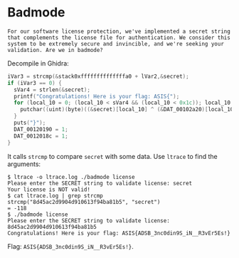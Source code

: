 # Badmode

```
For our software license protection, we've implemented a secret string that complements the license file for authentication. We consider this system to be extremely secure and invincible, and we're seeking your validation. Are we in badmode?
```

Decompile in Ghidra:

```c
iVar3 = strcmp(&stack0xffffffffffffffa0 + lVar2,&secret);
if (iVar3 == 0) {
  sVar4 = strlen(&secret);
  printf("Congratulations! Here is your flag: ASIS{");
  for (local_10 = 0; (local_10 < sVar4 && (local_10 < 0x1c)); local_10 = local_10 + 1) {
    putchar((uint)(byte)((&secret)[local_10] ^ (&DAT_00102a20)[local_10]));
  }
  puts("}");
  DAT_00120190 = 1;
  DAT_0012018c = 1;
}
```

It calls `strcmp` to compare `secret` with some data. Use `ltrace` to find the arguments:

```shell
$ ltrace -o ltrace.log ./badmode license
Please enter the SECRET string to validate license: secret
Your license is NOT valid!
$ cat ltrace.log | grep strcmp
strcmp("8d45ac2d9904d910613f94ba81b5", "secret")                        = -118
$ ./badmode license
Please enter the SECRET string to validate license: 8d45ac2d9904d910613f94ba81b5
Congratulations! Here is your flag: ASIS{ADSB_3nc0din9S_iN__R3vEr5Es!}
```

Flag: `ASIS{ADSB_3nc0din9S_iN__R3vEr5Es!}`.
